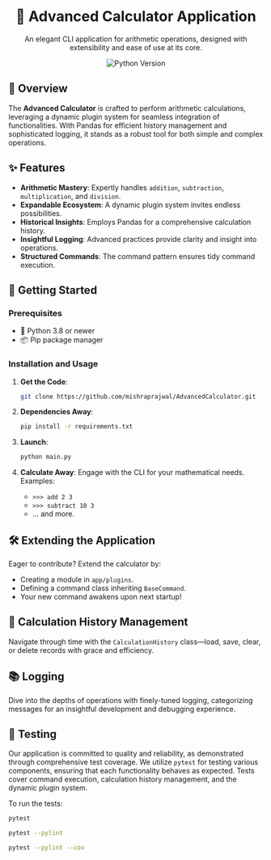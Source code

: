 <div align="center">

# 🧮 Advanced Calculator Application

An elegant CLI application for arithmetic operations, designed with extensibility and ease of use at its core.

![Python Version](https://img.shields.io/badge/python-3.8%2B-blue.svg)

</div>

## 📜 Overview

The **Advanced Calculator** is crafted to perform arithmetic calculations, leveraging a dynamic plugin system for seamless integration of functionalities. With Pandas for efficient history management and sophisticated logging, it stands as a robust tool for both simple and complex operations.

## ✨ Features

- **Arithmetic Mastery**: Expertly handles `addition`, `subtraction`, `multiplication`, and `division`.
- **Expandable Ecosystem**: A dynamic plugin system invites endless possibilities.
- **Historical Insights**: Employs Pandas for a comprehensive calculation history.
- **Insightful Logging**: Advanced practices provide clarity and insight into operations.
- **Structured Commands**: The command pattern ensures tidy command execution.

## 🚀 Getting Started

### Prerequisites

- 🐍 Python 3.8 or newer
- 📦 Pip package manager

### Installation and Usage

1. **Get the Code**:
    ```bash
    git clone https://github.com/mishraprajwal/AdvancedCalculator.git
    ```

2. **Dependencies Away**:
    ```bash
    pip install -r requirements.txt
    ```

3. **Launch**:
    ```bash
    python main.py
    ```

4. **Calculate Away**:
    Engage with the CLI for your mathematical needs. Examples:
    - `>>> add 2 3`
    - `>>> subtract 10 3`
    - ... and more.

## 🛠️ Extending the Application

Eager to contribute? Extend the calculator by:
- Creating a module in `app/plugins`.
- Defining a command class inheriting `BaseCommand`.
- Your new command awakens upon next startup!

## 📖 Calculation History Management

Navigate through time with the `CalculationHistory` class—load, save, clear, or delete records with grace and efficiency.

## 📚 Logging

Dive into the depths of operations with finely-tuned logging, categorizing messages for an insightful development and debugging experience.

## 🧪 Testing

Our application is committed to quality and reliability, as demonstrated through comprehensive test coverage. We utilize `pytest` for testing various components, ensuring that each functionality behaves as expected. Tests cover command execution, calculation history management, and the dynamic plugin system.

To run the tests:

```bash
pytest
```

```bash
pytest --pylint
```

```bash
pytest --pylint --cov
```

